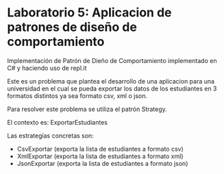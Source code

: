 # Laboratorio 5: Aplicacion de patrones de diseño de comportamiento
Implementación de Patrón de Dieño de Comportamiento implementado en C# y haciendo uso de repl.it


Este es un problema que plantea el desarrollo de una aplicacion para una universidad en el cual se pueda exportar los datos de los estudiantes en 3 formatos distintos ya sea formato csv, xml o json.

Para resolver este problema se utiliza el patrón Strategy.

El contexto es: ExportarEstudiantes

Las estrategías concretas son:
- CsvExportar (exporta la lista de estudiantes a formato csv)
- XmlExportar (exporta la lista de estudiantes a formato xml)
- JsonExportar (exporta la lista de estudiantes a formato json)